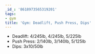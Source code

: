 ```yaml
---
_id_: '8618973565319201'
tags:
- gym
title: 'Gym: Deadlift, Push Press, Dips'
---
```


- Deadlift: 4/245lb, 4/245lb, 5/225lb
- Push Press: 2/140lb, 3/140lb, 5/125lb
- Dips: 3x10/50lb
